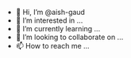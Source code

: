 - 👋 Hi, I’m @aish-gaud
- 👀 I’m interested in ...
- 🌱 I’m currently learning ...
- 💞️ I’m looking to collaborate on ...
- 📫 How to reach me ...

<!---
aish-gaud/aish-gaud is a ✨ special ✨ repository because its `README.md` (this file) appears on your GitHub profile.
You can click the Preview link to take a look at your changes.
--->
